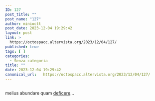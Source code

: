 ```yaml
---
ID: 127
post_title: ""
post_name: "127"
author: minioctt
post_date: 2023-12-04 19:29:42
layout: post
link: >
  https://octospacc.altervista.org/2023/12/04/127/
published: true
tags: [ ]
categories:
  - Senza categoria
title: ""
date: 2023-12-04 19:29:42
canonical_url:   https://octospacc.altervista.org/2023/12/04/127/
---
```

<!-- wp:image {"id":128,"sizeSlug":"large","linkDestination":"none"} -->
<figure class="wp-block-image size-large"><img src="{{site.cdnurl}}/assets/uploads/2023/12/Screenshot_20231204-192503_Telegram_X-960x943.png" alt="" class="wp-image-128"/></figure>
<!-- /wp:image -->

<!-- wp:paragraph -->
<p>melius abundare quam <a href="https://t.me/OpenTelegramItalia/810656">deficere</a>...</p>
<!-- /wp:paragraph -->
